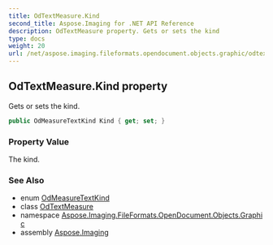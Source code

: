 ```yaml
---
title: OdTextMeasure.Kind
second_title: Aspose.Imaging for .NET API Reference
description: OdTextMeasure property. Gets or sets the kind
type: docs
weight: 20
url: /net/aspose.imaging.fileformats.opendocument.objects.graphic/odtextmeasure/kind/
---
```

## OdTextMeasure.Kind property

Gets or sets the kind.

```csharp
public OdMeasureTextKind Kind { get; set; }
```

### Property Value

The kind.

### See Also

* enum [OdMeasureTextKind](../../../aspose.imaging.fileformats.opendocument.enums/odmeasuretextkind/)
* class [OdTextMeasure](../)
* namespace [Aspose.Imaging.FileFormats.OpenDocument.Objects.Graphic](../../odtextmeasure/)
* assembly [Aspose.Imaging](../../../)


